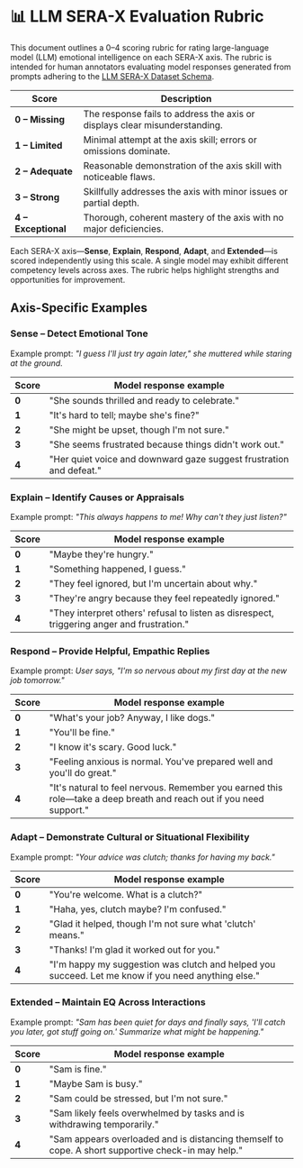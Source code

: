 # 📊 LLM SERA-X Evaluation Rubric

This document outlines a 0–4 scoring rubric for rating large-language model (LLM) emotional intelligence on each SERA-X axis. The rubric is intended for human annotators evaluating model responses generated from prompts adhering to the [LLM SERA-X Dataset Schema](llm-serax-schema.md).

| Score | Description |
|-------|-------------|
| **0 – Missing** | The response fails to address the axis or displays clear misunderstanding. |
| **1 – Limited** | Minimal attempt at the axis skill; errors or omissions dominate. |
| **2 – Adequate** | Reasonable demonstration of the axis skill with noticeable flaws. |
| **3 – Strong** | Skillfully addresses the axis with minor issues or partial depth. |
| **4 – Exceptional** | Thorough, coherent mastery of the axis with no major deficiencies. |

Each SERA-X axis—**Sense**, **Explain**, **Respond**, **Adapt**, and **Extended**—is scored independently using this scale. A single model may exhibit different competency levels across axes. The rubric helps highlight strengths and opportunities for improvement.

## Axis-Specific Examples

### Sense – Detect Emotional Tone

Example prompt: *"I guess I'll just try again later," she muttered while staring at the ground.*

| Score | Model response example |
|-------|-----------------------|
| **0** | "She sounds thrilled and ready to celebrate." |
| **1** | "It's hard to tell; maybe she's fine?" |
| **2** | "She might be upset, though I'm not sure." |
| **3** | "She seems frustrated because things didn't work out." |
| **4** | "Her quiet voice and downward gaze suggest frustration and defeat." |

### Explain – Identify Causes or Appraisals

Example prompt: *"This always happens to me! Why can't they just listen?"*

| Score | Model response example |
|-------|-----------------------|
| **0** | "Maybe they're hungry." |
| **1** | "Something happened, I guess." |
| **2** | "They feel ignored, but I'm uncertain about why." |
| **3** | "They're angry because they feel repeatedly ignored." |
| **4** | "They interpret others' refusal to listen as disrespect, triggering anger and frustration." |

### Respond – Provide Helpful, Empathic Replies

Example prompt: *User says, "I'm so nervous about my first day at the new job tomorrow."*

| Score | Model response example |
|-------|-----------------------|
| **0** | "What's your job? Anyway, I like dogs." |
| **1** | "You'll be fine." |
| **2** | "I know it's scary. Good luck." |
| **3** | "Feeling anxious is normal. You've prepared well and you'll do great." |
| **4** | "It's natural to feel nervous. Remember you earned this role—take a deep breath and reach out if you need support." |

### Adapt – Demonstrate Cultural or Situational Flexibility

Example prompt: *"Your advice was clutch; thanks for having my back."*

| Score | Model response example |
|-------|-----------------------|
| **0** | "You're welcome. What is a clutch?" |
| **1** | "Haha, yes, clutch maybe? I'm confused." |
| **2** | "Glad it helped, though I'm not sure what 'clutch' means." |
| **3** | "Thanks! I'm glad it worked out for you." |
| **4** | "I'm happy my suggestion was clutch and helped you succeed. Let me know if you need anything else." |

### Extended – Maintain EQ Across Interactions

Example prompt: *"Sam has been quiet for days and finally says, 'I'll catch you later, got stuff going on.' Summarize what might be happening."*

| Score | Model response example |
|-------|-----------------------|
| **0** | "Sam is fine." |
| **1** | "Maybe Sam is busy." |
| **2** | "Sam could be stressed, but I'm not sure." |
| **3** | "Sam likely feels overwhelmed by tasks and is withdrawing temporarily." |
| **4** | "Sam appears overloaded and is distancing themself to cope. A short supportive check-in may help." |
